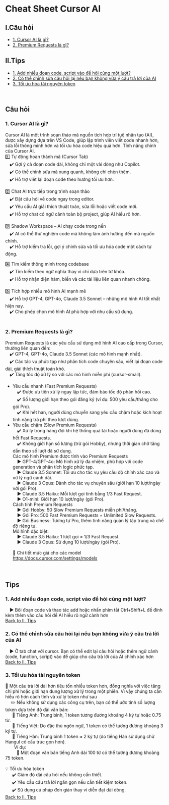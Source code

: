 # Cheat Sheet Cursor AI

## I.Câu hỏi
- [1. Cursor AI là gì?](#1-cursor-ai-là-gì)
- [2. Premium Requests là gì?](#2-premium-requests-là-gì)

## II.Tips
- [1. Add nhiều đoạn code, script vào để hỏi cùng một lượt?](#1-add-nhiều-đoạn-code-script-vào-để-hỏi-cùng-một-lượt)
- [2. Có thể chỉnh sửa câu hỏi lại nếu bạn không vừa ý câu trả lời của AI](#2-có-thể-chỉnh-sửa-câu-hỏi-lại-nếu-bạn-không-vừa-ý-câu-trả-lời-của-ai)
- [3. Tối ưu hóa tài nguyên token](#3-tối-ưu-hóa-tài-nguyên-token)

<br>

## Câu hỏi
### 1. Cursor AI là gì?<br>
Cursor AI là một trình soạn thảo mã nguồn tích hợp trí tuệ nhân tạo (AI), được xây dựng dựa trên VS Code, giúp lập trình viên viết code nhanh hơn, sửa lỗi thông minh hơn và tối ưu hóa code hiệu quả hơn.
Tính năng chính của Cursor AI.<br>
1️⃣ Tự động hoàn thành mã (Cursor Tab)<br>
&emsp;✔️ Gợi ý cả đoạn code dài, không chỉ một vài dòng như Copilot.<br>
&emsp;✔️ Có thể chỉnh sửa mã xung quanh, không chỉ chèn thêm.<br>
&emsp;✔️ Hỗ trợ viết lại đoạn code theo hướng tối ưu hơn.<br>

2️⃣ Chat AI trực tiếp trong trình soạn thảo<br>
&emsp;✔️ Đặt câu hỏi về code ngay trong editor.<br>
&emsp;✔️ Yêu cầu AI giải thích thuật toán, sửa lỗi hoặc viết code mới.<br>
&emsp;✔️ Hỗ trợ chat có ngữ cảnh toàn bộ project, giúp AI hiểu rõ hơn.<br>

3️⃣ Shadow Workspace – AI chạy code trong nền<br>
&emsp;✔️ AI có thể thử nghiệm code mà không làm ảnh hưởng đến mã nguồn chính.<br>
&emsp;✔️ Hỗ trợ kiểm tra lỗi, gợi ý chỉnh sửa và tối ưu hóa code một cách tự động.<br>

4️⃣ Tìm kiếm thông minh trong codebase<br>
&emsp;✔️ Tìm kiếm theo ngữ nghĩa thay vì chỉ dựa trên từ khóa.<br>
&emsp;✔️ Hỗ trợ nhận diện hàm, biến và các tài liệu liên quan nhanh chóng.<br>

5️⃣ Tích hợp nhiều mô hình AI mạnh mẽ<br>
&emsp;✔️ Hỗ trợ GPT-4, GPT-4o, Claude 3.5 Sonnet – những mô hình AI tốt nhất hiện nay.<br>
&emsp;✔️ Cho phép chọn mô hình AI phù hợp với nhu cầu sử dụng.<br>
<br>

### 2. Premium Requests là gì?  
Premium Requests là các yêu cầu sử dụng mô hình AI cao cấp trong Cursor, thường liên quan đến:<br>
&emsp;✔️ GPT-4, GPT-4o, Claude 3.5 Sonnet (các mô hình mạnh nhất).<br>
&emsp;✔️ Các tác vụ phức tạp như phân tích code chuyên sâu, viết lại đoạn code dài, giải thích thuật toán khó.<br>
&emsp;✔️ Tăng tốc độ xử lý so với các mô hình miễn phí (cursor-small).<br>
- Yêu cầu nhanh (Fast Premium Requests)<br>
&emsp;✔️ Được ưu tiên xử lý ngay lập tức, đảm bảo tốc độ phản hồi cao.<br>
&emsp;✔️ Số lượng giới hạn theo gói đăng ký (ví dụ: 500 yêu cầu/tháng cho gói Pro).<br>
&emsp;✔️ Khi hết hạn, người dùng chuyển sang yêu cầu chậm hoặc kích hoạt tính năng trả phí theo lượt dùng.<br>
- Yêu cầu chậm (Slow Premium Requests)<br>
&emsp;✔️ Xử lý trong hàng đợi khi hệ thống quá tải hoặc người dùng đã dùng hết Fast Requests.<br>
&emsp;✔️ Không giới hạn số lượng (trừ gói Hobby), nhưng thời gian chờ tăng dần theo số lượt đã sử dụng.<br>
Các mô hình Premium được tính vào Premium Requests<br>
&emsp;▶ GPT-4/GPT-4o: Mô hình xử lý đa nhiệm, phù hợp với code generation và phân tích logic phức tạp.<br>
&emsp;▶ Claude 3.5 Sonnet: Tối ưu cho tác vụ yêu cầu độ chính xác cao và xử lý ngữ cảnh dài.<br>
&emsp;▶ Claude 3 Opus: Dành cho tác vụ chuyên sâu (giới hạn 10 lượt/ngày với gói Pro).<br>
&emsp;▶ Claude 3.5 Haiku: Mỗi lượt gọi tính bằng 1/3 Fast Request.<br>
&emsp;▶ O1-mini: Giới hạn 10 lượt/ngày (gói Pro).<br>
Cách tính Premium Requests<br>
&emsp;▶ Gói Hobby: 50 Slow Premium Requests miễn phí/tháng.<br>
&emsp;▶ Gói Pro: 500 Fast Premium Requests + Unlimited Slow Requests.<br>
&emsp;▶ Gói Business: Tương tự Pro, thêm tính năng quản lý tập trung và chế độ riêng tư.<br>
Mô hình đặc biệt:<br>
&emsp;▶ Claude 3.5 Haiku: 1 lượt gọi = 1/3 Fast Request.<br>
&emsp;▶ Claude 3 Opus: Sử dụng 10 lượt/ngày (gói Pro).<br><br>
🔗 Chi tiết mức giá cho các model https://docs.cursor.com/settings/models
<br><br><br>

## Tips<br>
### 1. Add nhiều đoạn code, script vào để hỏi cùng một lượt? 
&emsp;▶ Bôi đoạn code và thao tác add hoặc nhấn phím tắt Ctrl+Shift+L để đính kèm thêm vào câu hỏi để AI hiểu rõ ngữ cảnh hơn<br>
[Back to II. Tips](#iitips)

### 2. Có thể chỉnh sửa câu hỏi lại nếu bạn không vừa ý câu trả lời của AI
&emsp;▶ Ở tab chat với cursor. Bạn có thể edit lại câu hỏi hoặc thêm ngữ cảnh (code, function, script) vào để giúp cho câu trả lời của AI chính xác hơn<br>
[Back to II. Tips](#iitips)

### 3. Tối ưu hóa tài nguyên token
🔴 Một câu trả lời dài hơn tiêu tốn nhiều token hơn, đồng nghĩa với việc tăng chi phí hoặc giới hạn dung lượng xử lý trong một phiên. Vì vậy chúng ta cần hiểu rõ hơn cách tính và xử lý token như sau<br>
&emsp; ✏️ Nếu không sử dụng các công cụ trên, bạn có thể ước tính số lượng token dựa trên độ dài văn bản:<br>
&emsp;&nbsp; 🔹 Tiếng Anh: Trung bình, 1 token tương đương khoảng 4 ký tự hoặc 0.75 từ.<br>
&emsp;&nbsp; 🔹 Tiếng Việt: Do đặc thù ngôn ngữ, 1 token có thể tương đương khoảng 3 ký tự.<br>
&emsp;&nbsp; 🔹 Tiếng Hàn: Trung bình 1 token ≈ 2 ký tự (do tiếng Hàn sử dụng chữ Hangul có cấu trúc gọn hơn).<br>
&emsp;&emsp;Ví dụ:<br>
&emsp;&nbsp;&emsp; 🔹 Một đoạn văn bản tiếng Anh dài 100 từ có thể tương đương khoảng 75 token.<br>
<br>
💡 Tối ưu hóa token<br>
&emsp;&nbsp; ✔️ Giảm độ dài câu hỏi nếu không cần thiết.<br>
&emsp;&nbsp; ✔️ Yêu cầu câu trả lời ngắn gọn nếu cần tiết kiệm token.<br>
&emsp;&nbsp; ✔️ Sử dụng cú pháp đơn giản thay vì diễn đạt dài dòng.<br>
[Back to II. Tips](#iitips)

